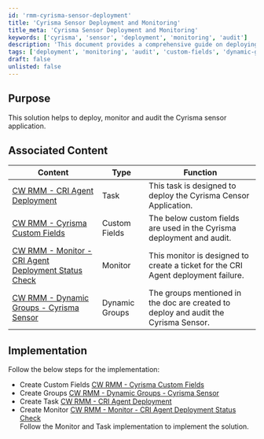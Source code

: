 ```yaml
---
id: 'rmm-cyrisma-sensor-deployment'
title: 'Cyrisma Sensor Deployment and Monitoring'
title_meta: 'Cyrisma Sensor Deployment and Monitoring'
keywords: ['cyrisma', 'sensor', 'deployment', 'monitoring', 'audit']
description: 'This document provides a comprehensive guide on deploying, monitoring, and auditing the Cyrisma sensor application, including associated tasks, custom fields, and monitoring strategies.'
tags: ['deployment', 'monitoring', 'audit', 'custom-fields', 'dynamic-groups', 'ticketing']
draft: false
unlisted: false
---
```

## Purpose

This solution helps to deploy, monitor and audit the Cyrisma sensor application.

## Associated Content

| Content                                                                 | Type          | Function                                                                                      |
|-------------------------------------------------------------------------|---------------|-----------------------------------------------------------------------------------------------|
| [CW RMM - CRI Agent Deployment](https://proval.itglue.com/DOC-5078775-15298955) | Task          | This task is designed to deploy the Cyrisma Censor Application.                              |
| [CW RMM - Cyrisma Custom Fields](https://proval.itglue.com/DOC-5078775-15298953) | Custom Fields | The below custom fields are used in the Cyrisma deployment and audit.                        |
| [CW RMM - Monitor - CRI Agent Deployment Status Check](https://proval.itglue.com/DOC-5078775-15298956) | Monitor       | This monitor is designed to create a ticket for the CRI Agent deployment failure.            |
| [CW RMM - Dynamic Groups - Cyrisma Sensor](https://proval.itglue.com/DOC-5078775-15298951) | Dynamic Groups | The groups mentioned in the doc are created to deploy and audit the Cyrisma Sensor.          |

## Implementation

Follow the below steps for the implementation:

- Create Custom Fields [CW RMM - Cyrisma Custom Fields](https://proval.itglue.com/DOC-5078775-15298953)
- Create Groups [CW RMM - Dynamic Groups - Cyrisma Sensor](https://proval.itglue.com/DOC-5078775-15298951)
- Create Task [CW RMM - CRI Agent Deployment](https://proval.itglue.com/DOC-5078775-15298955)
- Create Monitor [CW RMM - Monitor - CRI Agent Deployment Status Check](https://proval.itglue.com/DOC-5078775-15298956)  
  Follow the Monitor and Task implementation to implement the solution.



